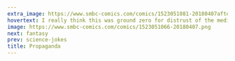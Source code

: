 ```yaml
---
extra_image: https://www.smbc-comics.com/comics/1523051081-20180407after.png
hovertext: I really think this was ground zero for distrust of the media.
image: https://www.smbc-comics.com/comics/1523051066-20180407.png
next: fantasy
prev: science-jokes
title: Propaganda
---
```

